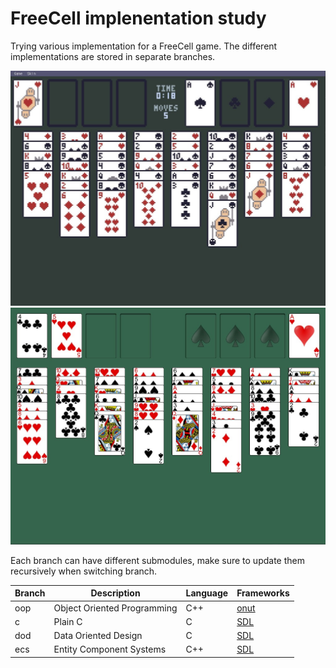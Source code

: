 # FreeCell implenentation study
Trying various implementation for a FreeCell game. The different implementations are stored in separate branches.

![C++](images/cpp.jpg)
![C](images/c.jpg)

Each branch can have different submodules, make sure to update them recursively when switching branch.

|Branch|Description|Language|Frameworks|
|-|-|-|-|
|oop|Object Oriented Programming|C++|[onut](https://github.com/Daivuk/onut)|
|c|Plain C|C|[SDL](https://github.com/SDL-mirror/SDL.git)|
|dod|Data Oriented Design|C|[SDL](https://github.com/SDL-mirror/SDL.git)|
|ecs|Entity Component Systems|C++|[SDL](https://github.com/SDL-mirror/SDL.git)|